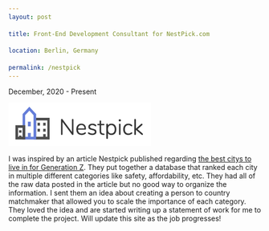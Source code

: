 ```yaml
---
layout: post

title: Front-End Development Consultant for NestPick.com

location: Berlin, Germany

permalink: /nestpick
---
```


December, 2020 - Present



![img](https://raw.githubusercontent.com/bencampa/ben_site/master/_site/images/nest.png)





I was inspired by an article Nestpick published regarding <a href="https://www.nestpick.com/generation-z-city-index-2019/"> the best citys to live in for Generation Z</a>. They put together a database that ranked each city in multiple different categories like safety, affordability, etc. They had all of the raw data posted in the article but no good way to organize the information. I sent them an idea about creating a person to country matchmaker that allowed you to scale the importance of each category. They loved the idea and are started writing up a statement of work for me to complete the project. Will update this site as the job progresses!